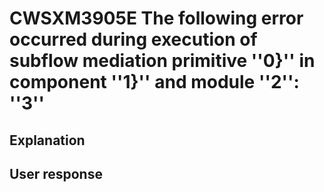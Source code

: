 # CWSXM3905E The following error occurred during execution of subflow mediation primitive ''0}'' in component ''1}'' and module ''2'': ''3''

## Explanation

## User response